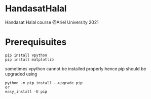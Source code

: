 # HandasatHalal
Handasat Halal course @Ariel University 2021

# Prerequisuites 
```
pip install vpython
pip install matplotlib
```

sometimes vpython cannot be installed properly hence pip should be upgraded using
```
python -m pip install --upgrade pip
or
easy_install -U pip
```
